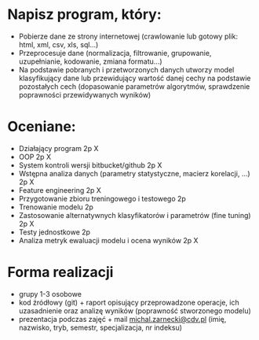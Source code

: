# Napisz program, który:
- Pobierze dane ze strony internetowej (crawlowanie lub gotowy plik: html, xml, csv, xls, sql...)
- Przeprocesuje dane (normalizacja, filtrowanie, grupowanie, uzupełnianie, kodowanie, zmiana formatu...)
- Na podstawie pobranych i przetworzonych danych utworzy model klasyfikujący dane lub przewidujący wartość danej cechy na podstawie pozostałych cech (dopasowanie parametrów algorytmów, sprawdzenie poprawności przewidywanych wyników)

# Oceniane:
- Działający program 2p X
- OOP 2p X
- System kontroli wersji bitbucket/github 2p X
- Wstępna analiza danych (parametry statystyczne, macierz korelacji, ...) 2p X
- Feature engineering 2p X
- Przygotowanie zbioru treningowego i testowego 2p 
- Trenowanie modelu 2p
- Zastosowanie alternatywnych klasyfikatorów i parametrów (fine tuning) 2p  X
- Testy jednostkowe 2p
- Analiza metryk ewaluacji modelu i ocena wyników 2p X

# Forma realizacji
- grupy 1-3 osobowe
- kod źródłowy (git) + raport opisujący przeprowadzone operacje, ich uzasadnienie oraz analizę wyników (poprawność stworzonego modelu)
- prezentacja podczas zajęć + mail michal.zarnecki@cdv.pl (imię, nazwisko, tryb, semestr, specjalizacja, nr indeksu)

